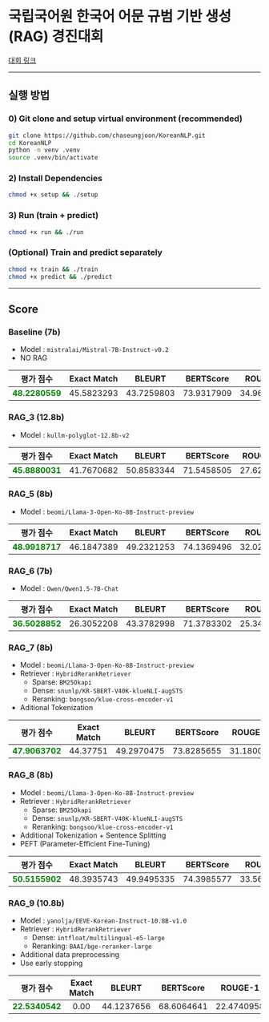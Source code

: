 # 국립국어원 한국어 어문 규범 기반 생성 (RAG) 경진대회

[대회 링크](https://kli.korean.go.kr/benchmark/taskOrdtm/taskList.do?taskOrdtmId=182&clCd=ING_TASK&subMenuId=sub01)

---

## 실행 방법

### 0) Git clone and **setup virtual environment (recommended)**

```bash
git clone https://github.com/chaseungjoon/KoreanNLP.git
cd KoreanNLP
python -m venv .venv
source .venv/bin/activate
```
### 2) Install Dependencies

```bash
chmod +x setup && ./setup
```

### 3) Run (train + predict)
```bash
chmod +x run && ./run
```

### (Optional) Train and predict separately
```bash
chmod +x train && ./train
chmod +x predict && ./predict
```


---

## Score

### Baseline (7b)
* Model : `mistralai/Mistral-7B-Instruct-v0.2`
* NO RAG

|                      평가 점수                      |  Exact Match | BLEURT | BERTScore | ROUGE-1 
|:-----------------------------------------------:|:------------:|:---:|:---:|:---:|
| <span style="color:green">**48.2280559**</span> |  45.5823293  |  43.7259803 |  73.9317909 |  34.9635763

### RAG_3 (12.8b)
* Model : `kullm-polyglot-12.8b-v2`

| 평가 점수 | Exact Match |   BLEURT   |   BERTScore   | ROUGE-1 
|:--------------:|:-----------:|:----------:|:-------------:|:---:|
| <span style="color:green">**45.8880031**</span> | 41.7670682  | 50.8583344 | 71.5458505    | 27.622629

### RAG_5 (8b)
* Model : `beomi/Llama-3-Open-Ko-8B-Instruct-preview`

| 평가 점수 | Exact Match |   BLEURT   |   BERTScore   | ROUGE-1 
|:--------------:|:-----------:|:----------:|:-------------:|:---:|
| <span style="color:green">**48.9918717**</span> | 46.1847389  | 49.2321253 | 74.1369496    | 32.0279384

### RAG_6 (7b)
* Model : `Qwen/Qwen1.5-7B-Chat`

| 평가 점수 | Exact Match |   BLEURT   |   BERTScore   | ROUGE-1 
|:--------------:|:-----------:|:----------:|:-------------:|:---:|
| <span style="color:green">**36.5028852**</span> | 26.3052208  | 43.3782998 | 71.3783302 | 25.3450191

### RAG_7 (8b)
* Model : `beomi/Llama-3-Open-Ko-8B-Instruct-preview`
* Retriever : `HybridRerankRetriever`
  * Sparse: `BM25Okapi`
  * Dense: `snunlp/KR-SBERT-V40K-klueNLI-augSTS`
  * Reranking: `bongsoo/klue-cross-encoder-v1`
* Aditional Tokenization

| 평가 점수 | Exact Match |   BLEURT   |   BERTScore   | ROUGE-1 
|:--------------:|:-----------:|:----------:|:-------------:|:---:|
| <span style="color:green">**47.9063702**</span> | 44.37751 | 49.2970475 | 73.8285655 | 31.180078

### RAG_8 (8b)
* Model : `beomi/Llama-3-Open-Ko-8B-Instruct-preview`
* Retriever : `HybridRerankRetriever`
  * Sparse: `BM25Okapi`
  * Dense: `snunlp/KR-SBERT-V40K-klueNLI-augSTS`
  * Reranking: `bongsoo/klue-cross-encoder-v1`
* Additional Tokenization + Sentence Splitting
* PEFT (Parameter-Efficient Fine-Tuning)
  
|                      평가 점수                      | Exact Match |   BLEURT   | BERTScore  | ROUGE-1 
|:-----------------------------------------------:|:-----------:|:----------:|:----------:|:---:|
| <span style="color:green">**50.5155902**</span> | 48.3935743  | 49.9495335 | 74.3985577 |  33.5647271

### RAG_9 (10.8b)
* Model : `yanolja/EEVE-Korean-Instruct-10.8B-v1.0`
* Retriever : `HybridRerankRetriever`
  * Dense: `intfloat/multilingual-e5-large`
  * Reranking: `BAAI/bge-reranker-large`
* Additional data preprocessing
* Use early stopping

|                      평가 점수                      | Exact Match | BLEURT  | BERTScore | ROUGE-1 
|:-----------------------------------------------:|:-----------:|:-------:|:---------:|:---:|
| <span style="color:green">**22.5340542**</span> |    0.00     |    44.1237656     |      68.6064641     |  22.4740958
